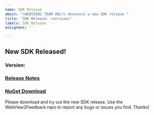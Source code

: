 ```yaml
---
name: SDK Release
about: "(WEBVIEW2 TEAM ONLY) Announce a new SDK release "
title: 'SDK Release: <version>'
labels: SDK Release
assignees: ''

---
```


## New SDK Released!
<!-- Add optional description or notable aspect of this release here. -->

### Version: <version>
### [Release Notes](https://learn.microsoft.com/microsoft-edge/webview2/release-notes#101414-prerelease)
### [NuGet Download](https://www.nuget.org/packages/Microsoft.Web.WebView2/0.9.628-prerelease)

Please download and try out the new SDK release. Use the WebView2Feedback repo to report any bugs or issues you find. Thanks!
